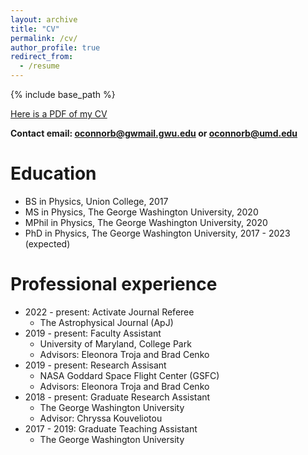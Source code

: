 ```yaml
---
layout: archive
title: "CV"
permalink: /cv/
author_profile: true
redirect_from:
  - /resume
---
```


{% include base_path %}

[Here is a PDF of my CV](/brendanoconnor.github.io/files/CV.pdf)

**Contact email: oconnorb@gwmail.gwu.edu or oconnorb@umd.edu**

Education
======
* BS in Physics, Union College, 2017
* MS in Physics, The George Washington University, 2020
* MPhil in Physics, The George Washington University, 2020
* PhD in Physics, The George Washington University, 2017 - 2023 (expected)

Professional experience
======
* 2022 - present: Activate Journal Referee
  * The Astrophysical Journal (ApJ)
* 2019 - present: Faculty Assistant
  * University of Maryland, College Park
  * Advisors: Eleonora Troja and Brad Cenko
* 2019 - present: Research Assisant
  * NASA Goddard Space Flight Center (GSFC)
  * Advisors: Eleonora Troja and Brad Cenko
* 2018 - present: Graduate Research Assistant
  * The George Washington University
  * Advisor: Chryssa Kouveliotou
* 2017 - 2019: Graduate Teaching Assistant
  * The George Washington University
  
